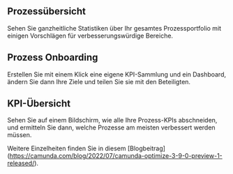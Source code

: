 ## Prozessübersicht

Sehen Sie ganzheitliche Statistiken über Ihr gesamtes Prozessportfolio mit einigen Vorschlägen für verbesserungswürdige Bereiche.

## Prozess Onboarding

Erstellen Sie mit einem Klick eine eigene KPI-Sammlung und ein Dashboard, ändern Sie dann Ihre Ziele und teilen Sie sie mit den Beteiligten.

## KPI-Übersicht

Sehen Sie auf einem Bildschirm, wie alle Ihre Prozess-KPIs abschneiden, und ermitteln Sie dann, welche Prozesse am meisten verbessert werden müssen.

Weitere Einzelheiten finden Sie in diesem [Blogbeitrag] (https://camunda.com/blog/2022/07/camunda-optimize-3-9-0-preview-1-released/).